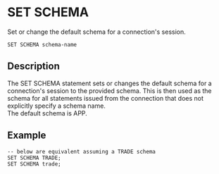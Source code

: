 # SET SCHEMA

Set or change the default schema for a connection's session.

```pre
SET SCHEMA schema-name
```

## Description

The SET SCHEMA statement sets or changes the default schema for a connection's session to the provided schema. This is then used as the schema for all statements issued from the connection that does not explicitly specify a schema name. </br>
The default schema is APP.

## Example

```pre
-- below are equivalent assuming a TRADE schema
SET SCHEMA TRADE;
SET SCHEMA trade;
```


